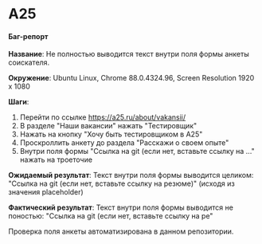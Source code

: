 # A25

#### Баг-репорт

**Название**: Не полностью выводится текст внутри поля формы анкеты соискателя.

**Окружение**: Ubuntu Linux, Chrome 88.0.4324.96, Screen Resolution 1920 x 1080

**Шаги**:

1. Перейти по ссылке https://a25.ru/about/vakansii/
1. В разделе "Наши вакансии" нажать "Тестировщик"
1. Нажать на кнопку "Хочу быть тестировщиком в А25"
1. Проскроллить анкету до раздела "Расскажи о своем опыте"
1. Внутри поля формы "Ссылка на git (если нет, вставьте ссылку на ..." нажать на троеточие

**Ожидаемый результат**: Текст внутри поля формы выводится целиком: "Ссылка на git (если нет, вставьте ссылку на резюме)" (исходя из значения placeholder)

**Фактический результат**: Текст внутри поля формы выводится не поностью: "Ссылка на git (если нет, вставьте ссылку на ре"


Проверка поля анкеты автоматизирована в данном репозитории.
